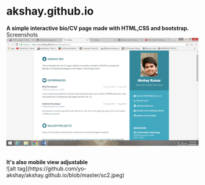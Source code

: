 # akshay.github.io<br>
<b>A simple interactive bio/CV page made with HTML,CSS and bootstrap.</b>
Screenshots
<br>
![alt tag](https://github.com/yo-akshay/akshay.github.io/blob/master/sc1.png)

<br>
<b>It's also mobile view adjustable</b>
<br>
![alt tag](https://github.com/yo-akshay/akshay.github.io/blob/master/sc2.jpeg)
